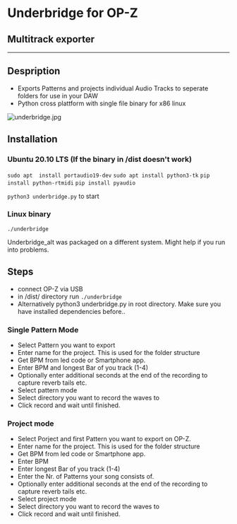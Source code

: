 # Underbridge for OP-Z
## Multitrack exporter
---

## Despription

- Exports Patterns and projects individual Audio Tracks to seperate folders for use in your DAW
- Python cross plattform with single file binary for x86 linux

![underbridge.jpg](:/underbridge.jpg)

## Installation 
### Ubuntu 20.10 LTS (If the binary in /dist doesn't work)

`sudo apt  install portaudio19-dev`
`sudo apt install python3-tk`
`pip install python-rtmidi`
`pip install pyaudio`

`python3 underbridge.py` to start

### Linux binary

``./underbridge``

Underbridge_alt was packaged on a different system. Might help if you run into problems.

## Steps

- connect OP-Z via USB
- in /dist/ directory run ``./underbridge``
- Alternatively python3 underbridge.py in root directory. Make sure you have installed dependencies before..

### Single Pattern Mode

- Select Pattern you want to export
- Enter name for the project. This is used for the folder structure
- Get BPM from led code or Smartphone app.
- Enter BPM and longest Bar of you track (1-4)
- Optionally enter additional seconds at the end of the recording to capture reverb tails etc.
- Select pattern mode
- Select directory you want to record the waves to
- Click record and wait until finished.

### Project mode

- Select Porject and first Pattern you want to export on OP-Z.
- Enter name for the project. This is used for the folder structure
- Get BPM from led code or Smartphone app.
- Enter BPM 
- Enter longest Bar of you track (1-4)
- Enter the Nr. of Patterns your song consists of.
- Optionally enter additional seconds at the end of the recording to capture reverb tails etc.
- Select project mode
- Select directory you want to record the waves to
- Click record and wait until finished.





